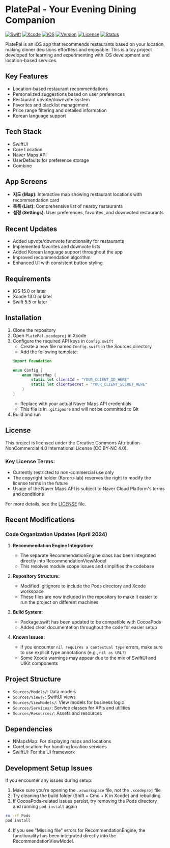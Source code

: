 # PlatePal - Your Evening Dining Companion

[![Swift](https://img.shields.io/badge/Swift-5.5+-orange.svg)](https://swift.org)
[![Xcode](https://img.shields.io/badge/Xcode-13.0+-blue.svg)](https://developer.apple.com/xcode/)
[![iOS](https://img.shields.io/badge/iOS-15.0+-lightgrey.svg)](https://www.apple.com/ios/)
[![Version](https://img.shields.io/badge/Version-0.1.0-brightgreen.svg)](https://github.com/Kororu-lab/PlatePal)
[![License](https://img.shields.io/badge/license-CC%20BY--NC%204.0-green.svg)](LICENSE)
[![Status](https://img.shields.io/badge/Status-Toy%20Project-success.svg)](https://github.com/Kororu-lab/PlatePal)

PlatePal is an iOS app that recommends restaurants based on your location, making dinner decisions effortless and enjoyable. This is a toy project developed for learning and experimenting with iOS development and location-based services.

## Key Features

- Location-based restaurant recommendations
- Personalized suggestions based on user preferences
- Restaurant upvote/downvote system
- Favorites and blacklist management
- Price range filtering and detailed information
- Korean language support
 
## Tech Stack

- SwiftUI
- Core Location
- Naver Maps API
- UserDefaults for preference storage
- Combine

## App Screens

- **지도 (Map)**: Interactive map showing restaurant locations with recommendation card
- **목록 (List)**: Comprehensive list of nearby restaurants
- **설정 (Settings)**: User preferences, favorites, and downvoted restaurants

## Recent Updates

- Added upvote/downvote functionality for restaurants
- Implemented favorites and downvote lists
- Added Korean language support throughout the app
- Improved recommendation algorithm
- Enhanced UI with consistent button styling

## Requirements

- iOS 15.0 or later
- Xcode 13.0 or later
- Swift 5.5 or later

## Installation

1. Clone the repository
2. Open `PlatePal.xcodeproj` in Xcode
3. Configure the required API keys in `Config.swift`
   - Create a new file named `Config.swift` in the Sources directory
   - Add the following template:
   ```swift
   import Foundation
   
   enum Config {
       enum NaverMap {
           static let clientId = "YOUR_CLIENT_ID_HERE"
           static let clientSecret = "YOUR_CLIENT_SECRET_HERE"
       }
   }
   ```
   - Replace with your actual Naver Maps API credentials
   - This file is in `.gitignore` and will not be committed to Git
4. Build and run

## License

This project is licensed under the Creative Commons Attribution-NonCommercial 4.0 International License (CC BY-NC 4.0).

### Key License Terms:
- Currently restricted to non-commercial use only
- The copyright holder (Kororu-lab) reserves the right to modify the license terms in the future
- Usage of the Naver Maps API is subject to Naver Cloud Platform's terms and conditions

For more details, see the [LICENSE](LICENSE) file.

## Recent Modifications

### Code Organization Updates (April 2024)

1. **Recommendation Engine Integration:**
   - The separate RecommendationEngine class has been integrated directly into RecommendationViewModel
   - This resolves module scope issues and simplifies the codebase

2. **Repository Structure:**
   - Modified .gitignore to include the Pods directory and Xcode workspace
   - These files are now included in the repository to make it easier to run the project on different machines

3. **Build System:**
   - Package.swift has been updated to be compatible with CocoaPods
   - Added clear documentation throughout the code for easier setup

4. **Known Issues:**
   - If you encounter `nil requires a contextual type` errors, make sure to use explicit type annotations (e.g., `nil as URL?`)
   - Some Xcode warnings may appear due to the mix of SwiftUI and UIKit components

## Project Structure

- `Sources/Models/`: Data models
- `Sources/Views/`: SwiftUI views
- `Sources/ViewModels/`: View models for business logic
- `Sources/Services/`: Service classes for APIs and utilities
- `Sources/Resources/`: Assets and resources

## Dependencies

- NMapsMap: For displaying maps and locations
- CoreLocation: For handling location services
- SwiftUI: For the UI framework

## Development Setup Issues

If you encounter any issues during setup:

1. Make sure you're opening the `.xcworkspace` file, not the `.xcodeproj` file
2. Try cleaning the build folder (Shift + Cmd + K in Xcode) and rebuilding
3. If CocoaPods-related issues persist, try removing the Pods directory and running `pod install` again
```bash
rm -rf Pods
pod install
```

4. If you see "Missing file" errors for RecommendationEngine, the functionality has been integrated directly into the RecommendationViewModel. 